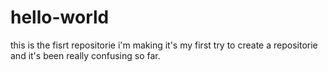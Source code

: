 # hello-world
this is the fisrt repositorie i'm making 
it's my first try to create a repositorie and it's been really confusing so far.
